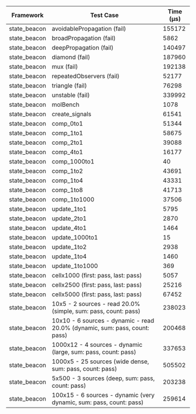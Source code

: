 | Framework | Test Case | Time (μs) |
| --- | --- | --- |
| state_beacon | avoidablePropagation (fail) | 155172 |
| state_beacon | broadPropagation (fail) | 5862 |
| state_beacon | deepPropagation (fail) | 140497 |
| state_beacon | diamond (fail) | 187960 |
| state_beacon | mux (fail) | 192138 |
| state_beacon | repeatedObservers (fail) | 52177 |
| state_beacon | triangle (fail) | 76298 |
| state_beacon | unstable (fail) | 339992 |
| state_beacon | molBench | 1078 |
| state_beacon | create_signals | 61541 |
| state_beacon | comp_0to1 | 51344 |
| state_beacon | comp_1to1 | 58675 |
| state_beacon | comp_2to1 | 39088 |
| state_beacon | comp_4to1 | 16177 |
| state_beacon | comp_1000to1 | 40 |
| state_beacon | comp_1to2 | 43691 |
| state_beacon | comp_1to4 | 43331 |
| state_beacon | comp_1to8 | 41713 |
| state_beacon | comp_1to1000 | 37506 |
| state_beacon | update_1to1 | 5795 |
| state_beacon | update_2to1 | 2870 |
| state_beacon | update_4to1 | 1464 |
| state_beacon | update_1000to1 | 15 |
| state_beacon | update_1to2 | 2938 |
| state_beacon | update_1to4 | 1460 |
| state_beacon | update_1to1000 | 369 |
| state_beacon | cellx1000 (first: pass, last: pass) | 5057 |
| state_beacon | cellx2500 (first: pass, last: pass) | 25216 |
| state_beacon | cellx5000 (first: pass, last: pass) | 67452 |
| state_beacon | 10x5 - 2 sources - read 20.0% (simple, sum: pass, count: pass) | 238023 |
| state_beacon | 10x10 - 6 sources - dynamic - read 20.0% (dynamic, sum: pass, count: pass) | 200468 |
| state_beacon | 1000x12 - 4 sources - dynamic (large, sum: pass, count: pass) | 337653 |
| state_beacon | 1000x5 - 25 sources (wide dense, sum: pass, count: pass) | 505502 |
| state_beacon | 5x500 - 3 sources (deep, sum: pass, count: pass) | 203238 |
| state_beacon | 100x15 - 6 sources - dynamic (very dynamic, sum: pass, count: pass) | 259614 |
